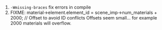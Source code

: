 1. `-Wmissing-braces` fix errors in compile
2. FIXME: material->element.element_id = scene_imp->num_materials + 2000; // Offset to avoid ID conflicts
   Offsets seem small... for example 2000 materials will overflow.

